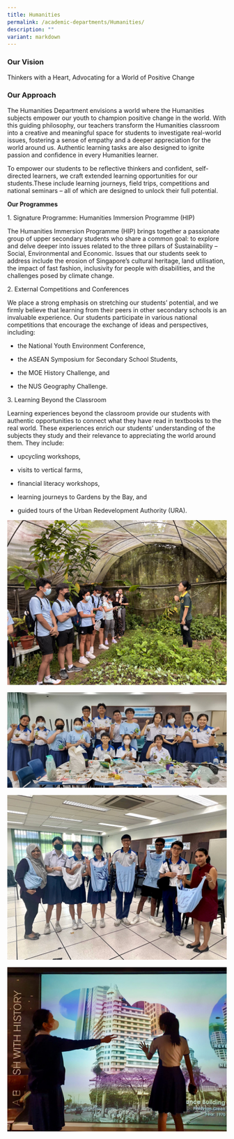 ```yaml
---
title: Humanities
permalink: /academic-departments/Humanities/
description: ""
variant: markdown
---
```


<h3>Our Vision</h3>

  

Thinkers with a Heart, Advocating for a World of Positive Change

  

<h3>Our Approach</h3>

  

The Humanities Department envisions a world where the Humanities subjects empower our youth to champion positive change in the world. With this guiding philosophy, our teachers transform the Humanities classroom into a creative and meaningful space for students to investigate real-world issues, fostering a sense of empathy and a deeper appreciation for the world around us. Authentic learning tasks are also designed to ignite passion and confidence in every Humanities learner.

  

To empower our students to be reflective thinkers and confident, self-directed learners, we craft extended learning opportunities for our students.These include learning journeys, field trips, competitions and national seminars – all of which are designed to unlock their full potential.

  

**Our Programmes**

  

1\. Signature Programme: Humanities Immersion Programme (HIP)

  

The Humanities Immersion Programme (HIP) brings together a passionate group of upper secondary students who share a common goal: to explore and delve deeper into issues related to the three pillars of Sustainability – Social, Environmental and Economic. Issues that our students seek to address include the erosion of Singapore’s cultural heritage, land utilisation, the impact of fast fashion, inclusivity for people with disabilities, and the challenges posed by climate change.

  

2\. External Competitions and Conferences

  

We place a strong emphasis on stretching our students’ potential, and we firmly believe that learning from their peers in other secondary schools is an invaluable experience. Our students participate in various national competitions that encourage the exchange of ideas and perspectives, including:

*   the National Youth Environment Conference,&nbsp;
    
*   the ASEAN Symposium for Secondary School Students,
    
*   the MOE History Challenge, and
    
*   the NUS Geography Challenge.
   
  

3\. Learning Beyond the Classroom


Learning experiences beyond the classroom provide our students with authentic opportunities to connect what they have read in textbooks to the real world. These experiences enrich our students’ understanding of the subjects they study and their relevance to appreciating the world around them. They include:&nbsp;

*   upcycling workshops,
    
*   visits to vertical farms,&nbsp;
    
*   financial literacy workshops,&nbsp;
    
*   learning journeys to Gardens by the Bay, and&nbsp;
    
*   guided tours of the Urban Redevelopment Authority (URA).
    
![](/images/2023images/Humanities/picture_1.jpg)

![](/images/2023images/Humanities/picture%202.jpg)

![](/images/2023images/Humanities/picture%203.jpeg)

![](/images/2023images/Humanities/picture%204.jpeg)